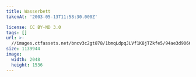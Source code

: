 ```yaml
---
title: Wasserbett
takenAt: '2003-05-13T11:58:30.000Z'

license: CC BY-ND 3.0
tags: []
url: >-
  //images.ctfassets.net/bncv3c2gt878/1bmqLdpqJLVf1K8jTZkfe5/94ae3d9066aff11e7b7c3b5d5153ea16/wasserbett_4559579427_o
size: 1139944
image:
  width: 2048
  height: 1536
---
```


